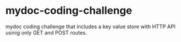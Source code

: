 # mydoc-coding-challenge
mydoc coding challenge that includes a key value store with HTTP API usinig only GET and POST routes.
